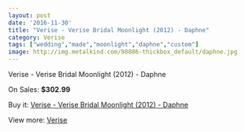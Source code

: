 ```yaml
---
layout: post
date: '2016-11-30'
title: "Verise - Verise Bridal Moonlight (2012) - Daphne"
category: Verise
tags: ["wedding","made","moonlight","daphne","custom"]
image: http://img.metalkind.com/98886-thickbox_default/daphne.jpg
---
```

Verise - Verise Bridal Moonlight (2012) - Daphne

On Sales: **$302.99**
<a href="https://www.metalkind.com/en/verise/6897-daphne.html"><amp-img layout="responsive" width="600" height="600" src="//img.metalkind.com/98886-thickbox_default/daphne.jpg" alt="Verise - Verise Bridal Moonlight (2012) - Daphne 0" /></a>
<a href="https://www.metalkind.com/en/verise/6897-daphne.html"><amp-img layout="responsive" width="600" height="600" src="//img.metalkind.com/98887-thickbox_default/daphne.jpg" alt="Verise - Verise Bridal Moonlight (2012) - Daphne 1" /></a>
<a href="https://www.metalkind.com/en/verise/6897-daphne.html"><amp-img layout="responsive" width="600" height="600" src="//img.metalkind.com/98888-thickbox_default/daphne.jpg" alt="Verise - Verise Bridal Moonlight (2012) - Daphne 2" /></a>

Buy it: [Verise - Verise Bridal Moonlight (2012) - Daphne](https://www.metalkind.com/en/verise/6897-daphne.html "Verise - Verise Bridal Moonlight (2012) - Daphne")

View more: [Verise](https://www.metalkind.com/en/196-verise "Verise")